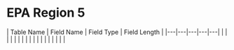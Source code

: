 # EPA Region 5

| Table Name  |  Field Name |  Field Type |  Field Length |
|---|---|---|---|---|
|   |   |   |   |   |
|   |   |   |   |   |
|   |   |   |   |   |

